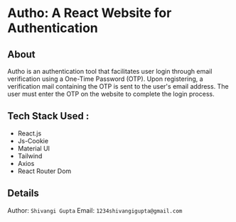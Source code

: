 # Autho: A React Website for Authentication

## About
Autho is an authentication tool that facilitates user login through email verification using a One-Time Password (OTP). Upon registering, a verification mail containing the OTP is sent to the user's email address. The user must enter the OTP on the website to complete the login process.

## Tech Stack Used :
<ul>
  <li>React.js</li>
  <li>Js-Cookie</li>
  <li>Material UI</li>
  <li>Tailwind</li>
  <li>Axios </li>
  <li>React Router Dom</li>
</ul>

## Details
Author: `Shivangi Gupta`
Email: `1234shivangigupta@gmail.com`
